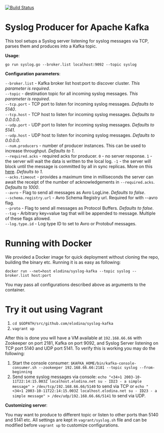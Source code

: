 [![Build Status](https://travis-ci.org/elodina/syslog-kafka.svg?branch=master)](https://travis-ci.org/elodina/syslog-kafka)

Syslog Producer for Apache Kafka 
==================================

This tool setups a Syslog server listening for syslog messages via TCP, parses them and produces into a Kafka topic.

**Usage**:

`go run syslog.go --broker.list localhost:9092 --topic syslog`

**Configuration parameters**:

`--broker.list` - Kafka broker list host:port to discover cluster. *This parameter is required*.    
`--topic` - destination topic for all incoming syslog messages. *This parameter is required*.    
`--tcp.port` - TCP port to listen for incoming syslog messages. *Defaults to 5140*.    
`--tcp.host` - TCP host to listen for incoming syslog messages. *Defaults to 0.0.0.0*.    
`--udp.port` - UDP port to listen for incoming syslog messages. *Defaults to 5141*.     
`--udp.host` - UDP host to listen for incoming syslog messages. *Defaults to 0.0.0.0*.     
`--num.producers` - number of producer instances. This can be used to increase throughput. *Defaults to 1*.    
`--required.acks` - required acks for producer. `0` - no server response. `1` - the server will wait the data is written to the local log. `-1` - the server will block until the message is committed by all in sync replicas. More on this [here](https://cwiki.apache.org/confluence/display/KAFKA/A+Guide+To+The+Kafka+Protocol#AGuideToTheKafkaProtocol-ProduceRequest). *Defaults to 1*.    
`--acks.timeout` - provides a maximum time in milliseconds the server can await the receipt of the number of acknowledgements in `--required.acks`. *Defaults to 1000*.     
`--avro` - Flag to send all messages as Avro LogLine. *Defaults to false*.    
`--schema.registry.url` - Avro Schema Registry url. Required for with --avro flag.    
`--proto` - Flag to send all messages as Protocol Buffers. *Defaults to false*.    
`--tag` - Arbitrary key=value tag that will be appended to message. Multiple of these flags allowed.    
`--log.type.id` - Log type ID to set to Avro or Protobuf messages.    

Running with Docker
==================

We provided a Docker image for quick deployment without cloning the repo, building the binary etc. Running it is as easy as following:

`docker run --net=host elodina/syslog-kafka --topic syslog --broker.list host:port`

You may pass all configurations described above as arguments to the container.

Try it out using Vagrant
=======================

1. `cd $GOPATH/src/github.com/elodina/syslog-kafka`
2. `vagrant up`

After this is done you will have a VM available at `192.168.66.66` with Zookeeper on port 2181, Kafka on port 9092, and Syslog Server listening on TCP port 5140 and UDP port 5141. To verify this is working you may do the following:

1. Start the console consumer: `$KAFKA_HOME/bin/kafka-console-consumer.sh --zookeeper 192.168.66.66:2181 --topic syslog --from-beginning`
2. Send some syslog messages via console: `echo "<34>1 2003-10-11T22:14:15.003Z localhost.elodina.net su - ID23 - a simple message" > /dev/tcp/192.168.66.66/5140` to send via TCP or `echo "<34>1 2003-10-11T22:14:15.003Z localhost.elodina.net su - ID23 - a simple message" > /dev/udp/192.168.66.66/5141` to send via UDP.

**Customizing server**:

You may want to produce to different topic or listen to other ports than 5140 and 5141 etc. All settings are kept in `vagrant/syslog.sh` file and can be modified before `vagrant up` to customize configurations.
